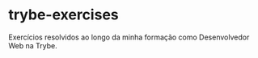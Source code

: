 # trybe-exercises
Exercícios resolvidos ao longo da minha formação como Desenvolvedor Web na Trybe.
